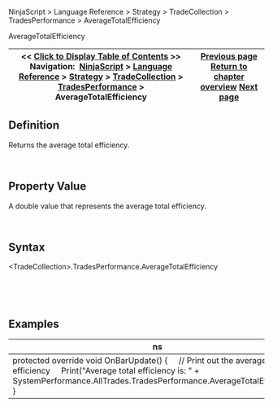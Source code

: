 ﻿


NinjaScript \> Language Reference \> Strategy \> TradeCollection \> TradesPerformance \> AverageTotalEfficiency






















AverageTotalEfficiency







| \<\< [Click to Display Table of Contents](averagetotalefficiency.md) \>\> **Navigation:**     [NinjaScript](ninjascript-1.md) \> [Language Reference](language_reference_wip-1.md) \> [Strategy](strategy-1.md) \> [TradeCollection](tradecollection-1.md) \> [TradesPerformance](tradesperformance-1.md) \> AverageTotalEfficiency | [Previous page](averagetimeinmarket-1.md) [Return to chapter overview](tradesperformance-1.md) [Next page](currency-1.md) |
| --- | --- |











## Definition


Returns the average total efficiency.  

 


## Property Value


A double value that represents the average total efficiency.


 


## Syntax
\<TradeCollection\>.TradesPerformance.AverageTotalEfficiency


 


 


## 


## Examples




| ns |
| --- |
| protected override void OnBarUpdate() {      // Print out the average total efficiency      Print("Average total efficiency is: " \+ SystemPerformance.AllTrades.TradesPerformance.AverageTotalEfficiency); } |









